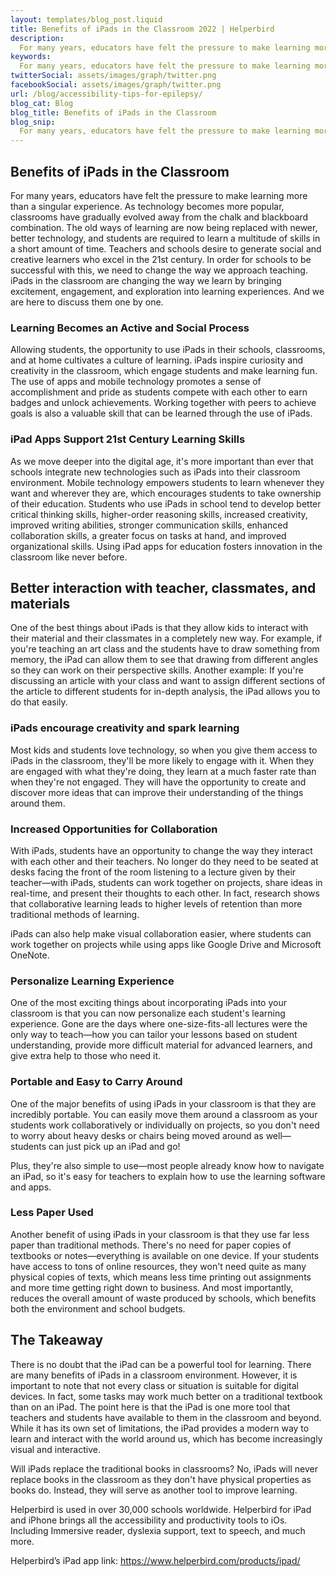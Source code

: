 ```yaml
---
layout: templates/blog_post.liquid
title: Benefits of iPads in the Classroom 2022 | Helperbird
description:
  For many years, educators have felt the pressure to make learning more than a singular experience. As technology becomes more popular, classrooms have gradually evolved away from the chalk and blackboard combination. 
keywords:
  For many years, educators have felt the pressure to make learning more than a singular experience. As technology becomes more popular, classrooms have gradually evolved away from the chalk and blackboard combination. 
twitterSocial: assets/images/graph/twitter.png
facebookSocial: assets/images/graph/twitter.png
url: /blog/accessibility-tips-for-epilepsy/
blog_cat: Blog
blog_title: Benefits of iPads in the Classroom 
blog_snip: 
  For many years, educators have felt the pressure to make learning more than a singular experience. As technology becomes more popular, classrooms have gradually evolved away from the chalk and blackboard combination. The old ways of learning are now being replaced with newer, better technology, and students are required to learn a multitude of skills in a short amount of time. Teachers and schools desire to generate social and creative learners who excel in the 21st century. In order for schools to be successful with this, we need to change the way we approach teaching. iPads in the classroom are changing the way we learn by bringing excitement, engagement, and exploration into learning experiences. And we are here to discuss them one by one.
---
```


  

## Benefits of iPads in the Classroom

  
  
  

For many years, educators have felt the pressure to make learning more than a singular experience. As technology becomes more popular, classrooms have gradually evolved away from the chalk and blackboard combination. The old ways of learning are now being replaced with newer, better technology, and students are required to learn a multitude of skills in a short amount of time. Teachers and schools desire to generate social and creative learners who excel in the 21st century. In order for schools to be successful with this, we need to change the way we approach teaching. iPads in the classroom are changing the way we learn by bringing excitement, engagement, and exploration into learning experiences. And we are here to discuss them one by one.

  

### Learning Becomes an Active and Social Process

  

Allowing students, the opportunity to use iPads in their schools, classrooms, and at home cultivates a culture of learning. iPads inspire curiosity and creativity in the classroom, which engage students and make learning fun. The use of apps and mobile technology promotes a sense of accomplishment and pride as students compete with each other to earn badges and unlock achievements. Working together with peers to achieve goals is also a valuable skill that can be learned through the use of iPads.

  

### iPad Apps Support 21st Century Learning Skills

  

As we move deeper into the digital age, it's more important than ever that schools integrate new technologies such as iPads into their classroom environment. Mobile technology empowers students to learn whenever they want and wherever they are, which encourages students to take ownership of their education. Students who use iPads in school tend to develop better critical thinking skills, higher-order reasoning skills, increased creativity, improved writing abilities, stronger communication skills, enhanced collaboration skills, a greater focus on tasks at hand, and improved organizational skills. Using iPad apps for education fosters innovation in the classroom like never before.

  

## Better interaction with teacher, classmates, and materials

  

One of the best things about iPads is that they allow kids to interact with their material and their classmates in a completely new way. For example, if you're teaching an art class and the students have to draw something from memory, the iPad can allow them to see that drawing from different angles so they can work on their perspective skills. Another example: If you're discussing an article with your class and want to assign different sections of the article to different students for in-depth analysis, the iPad allows you to do that easily.

  

### iPads encourage creativity and spark learning

  

Most kids and students love technology, so when you give them access to iPads in the classroom, they'll be more likely to engage with it. When they are engaged with what they're doing, they learn at a much faster rate than when they're not engaged. They will have the opportunity to create and discover more ideas that can improve their understanding of the things around them.

  

### Increased Opportunities for Collaboration

  

With iPads, students have an opportunity to change the way they interact with each other and their teachers. No longer do they need to be seated at desks facing the front of the room listening to a lecture given by their teacher—with iPads, students can work together on projects, share ideas in real-time, and present their thoughts to each other. In fact, research shows that collaborative learning leads to higher levels of retention than more traditional methods of learning.

  

iPads can also help make visual collaboration easier, where students can work together on projects while using apps like Google Drive and Microsoft OneNote.

  

### Personalize Learning Experience

  

One of the most exciting things about incorporating iPads into your classroom is that you can now personalize each student's learning experience. Gone are the days where one-size-fits-all lectures were the only way to teach—how you can tailor your lessons based on student understanding, provide more difficult material for advanced learners, and give extra help to those who need it.

  

### Portable and Easy to Carry Around

  

One of the major benefits of using iPads in your classroom is that they are incredibly portable. You can easily move them around a classroom as your students work collaboratively or individually on projects, so you don't need to worry about heavy desks or chairs being moved around as well—students can just pick up an iPad and go!

  

Plus, they're also simple to use—most people already know how to navigate an iPad, so it's easy for teachers to explain how to use the learning software and apps.

  

### Less Paper Used

  

Another benefit of using iPads in your classroom is that they use far less paper than traditional methods. There's no need for paper copies of textbooks or notes—everything is available on one device. If your students have access to tons of online resources, they won't need quite as many physical copies of texts, which means less time printing out assignments and more time getting right down to business. And most importantly, reduces the overall amount of waste produced by schools, which benefits both the environment and school budgets.

  

## The Takeaway

  

There is no doubt that the iPad can be a powerful tool for learning. There are many benefits of iPads in a classroom environment. However, it is important to note that not every class or situation is suitable for digital devices. In fact, some tasks may work much better on a traditional textbook than on an iPad. The point here is that the iPad is one more tool that teachers and students have available to them in the classroom and beyond. While it has its own set of limitations, the iPad provides a modern way to learn and interact with the world around us, which has become increasingly visual and interactive.

  

Will iPads replace the traditional books in classrooms? No, iPads will never replace books in the classroom as they don't have physical properties as books do. Instead, they will serve as another tool to improve learning.

  

Helperbird is used in over 30,000 schools worldwide. Helperbird for iPad and iPhone brings all the accessibility and productivity tools to iOs. Including Immersive reader, dyslexia support, text to speech, and much more.

  

Helperbird’s iPad app link: https://www.helperbird.com/products/ipad/